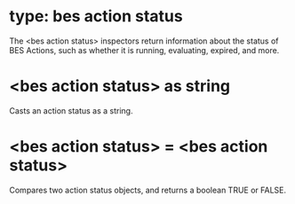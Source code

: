 # type: bes action status

The &lt;bes action status&gt; inspectors return information about the status of BES Actions, such as whether it is running, evaluating, expired, and more.

# &lt;bes action status&gt; as string

Casts an action status as a string.

# &lt;bes action status&gt; = &lt;bes action status&gt;

Compares two action status objects, and returns a boolean TRUE or FALSE.
